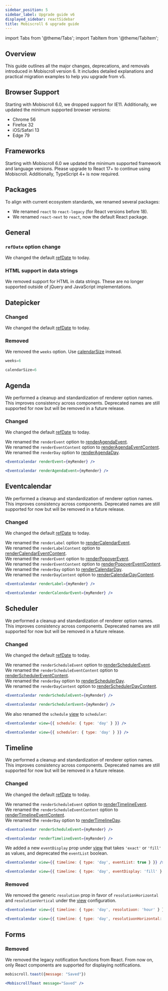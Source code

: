 ```yaml
---
sidebar_position: 5
sidebar_label: Upgrade guide v6
displayed_sidebar: reactSidebar
title: Mobiscroll 6 upgrade guide
---
```


import Tabs from '@theme/Tabs';
import TabItem from '@theme/TabItem';

## Overview

This guide outlines all the major changes, deprecations, and removals introduced in Mobiscroll version 6. It includes detailed explanations and practical migration examples to help you upgrade from v5.

## Browser Support

Starting with Mobiscroll 6.0, we dropped support for IE11. Additionally, we updated the minimum supported browser versions:

* Chrome 56
* Firefox 32
* iOS/Safari 13
* Edge 79

## Frameworks

Starting with Mobiscroll 6.0 we updated the minimum supported framework and language versions. Please upgrade to React 17+ to continue using Mobiscroll. Additionally, TypeScript 4+ is now required.

## Packages

To align with current ecosystem standards, we renamed several packages:

* We renamed `react` to `react-legacy` (for React versions before 18).
* We renamed `react-next` to `react`, now the default React package.

## General

### `refDate` option change

We changed the default [refDate](/react/eventcalendar/api#opt-refDate) to today.

### HTML support in data strings 

We removed support for HTML in data strings. These are no longer supported outside of jQuery and JavaScript implementations.


## Datepicker

### Changed

We changed the default [refDate](/react/datepicker/api#opt-refDate) to today.

### Removed

We removed the `weeks` option. Use [calendarSize](/react/datepicker/api#opt-calendarSize) instead.

<Tabs>
  <TabItem value="old" label="Old code" default>

```jsx
weeks=6
```

  </TabItem>
  <TabItem value="new" label="New code">

```jsx
calendarSize=6
```

  </TabItem>
</Tabs>

## Agenda

We performed a cleanup and standardization of renderer option names. This improves consistency across components. Deprecated names are still supported for now but will be removed in a future release.

### Changed

We changed the default [refDate](/react/eventcalendar/api#opt-refDate) to today.  

We renamed the `renderEvent` option to [renderAgendaEvent](/react/eventcalendar/api#renderer-renderAgendaEvent).    
We renamed the `renderEventContent` option to [renderAgendaEventContent](/react/eventcalendar/api#renderer-renderAgendaEventContent).   
We renamed the `renderDay` option to [renderAgendaDay](/react/eventcalendar/api#renderer-renderAgendaDay).    

<Tabs>
  <TabItem value="old" label="Old code" default>

```jsx
<Eventcalendar renderEvent={myRender} />
```
  </TabItem>
  <TabItem value="new" label="New code">

```jsx
<Eventcalendar renderAgendaEvent={myRender} />
```
  </TabItem>
</Tabs>


## Eventcalendar

We performed a cleanup and standardization of renderer option names. This improves consistency across components. Deprecated names are still supported for now but will be removed in a future release.

### Changed

We changed the default [refDate](/react/eventcalendar/api#opt-refDate) to today.  

We renamed the `renderLabel` option to [renderCalendarEvent](/react/eventcalendar/api#renderer-renderCalendarEvent).  
We renamed the `renderLabelContent` option to [renderCalendarEventContent](/react/eventcalendar/api#renderer-renderCalendarEventContent).  
We renamed the `renderEvent` option to [renderPopoverEvent](/react/eventcalendar/api#renderer-renderPopoverEvent).  
We renamed the `renderEventContent` option to [renderPopoverEventContent](/react/eventcalendar/api#renderer-renderPopoverEventContent).  
We renamed the `renderDay` option to [renderCalendarDay](/react/eventcalendar/api#renderer-renderCalendarDay).  
We renamed the `renderDayContent` option to [renderCalendarDayContent](/react/eventcalendar/api#renderer-renderCalendarDayContent).  


<Tabs>
  <TabItem value="old" label="Old code" default>

```jsx
<Eventcalendar renderLabel={myRender} />
```

  </TabItem>
  <TabItem value="new" label="New code">

```jsx
<Eventcalendar renderCalendarEvent={myRender} />
```

  </TabItem>
</Tabs>


## Scheduler

We performed a cleanup and standardization of renderer option names. This improves consistency across components. Deprecated names are still supported for now but will be removed in a future release.

### Changed

We changed the default [refDate](/react/eventcalendar/api#opt-refDate) to today.

We renamed the `renderScheduleEvent` option to [renderSchedulerEvent](/react/eventcalendar/api#renderer-renderSchedulerEvent).  
We renamed the `renderScheduleEventContent` option to [renderSchedulerEventContent](/react/eventcalendar/api#renderer-renderSchedulerEventContent).  
We renamed the `renderDay` option to [renderSchedulerDay](/react/eventcalendar/api#renderer-renderSchedulerDay).  
We renamed the `renderDayContent` option to [renderSchedulerDayContent](/react/eventcalendar/api#renderer-renderSchedulerDayContent).  


<Tabs>
  <TabItem value="old" label="Old code" default>

```jsx
<Eventcalendar renderScheduleEvent={myRender} />
```

  </TabItem>
  <TabItem value="new" label="New code">

```jsx
<Eventcalendar renderSchedulerEvent={myRender} />
```

  </TabItem>
</Tabs>

We also renamed the `schedule` [view](/react/eventcalendar/api#opt-view) to `scheduler`:

<Tabs>
  <TabItem value="old" label="Old code" default>

```jsx
<Eventcalendar view={{ schedule: { type: 'day' } }} />
```

  </TabItem>
  <TabItem value="new" label="New code">

```jsx
<Eventcalendar view={{ scheduler: { type: 'day' } }} />
```

  </TabItem>
</Tabs>

## Timeline

We performed a cleanup and standardization of renderer option names. This improves consistency across components. Deprecated names are still supported for now but will be removed in a future release.

### Changed

We changed the default [refDate](/react/eventcalendar/api#opt-refDate) to today.

We renamed the `renderScheduleEvent` option to [renderTimelineEvent](/react/eventcalendar/api#renderer-renderTimelineEvent).  
We renamed the `renderScheduleEventContent` option to [renderTimelineEventContent](/react/eventcalendar/api#renderer-renderTimelineEventContent).  
We renamed the `renderDay` option to [renderTimelineDay](/react/eventcalendar/api#renderer-renderTimelineDay).  


<Tabs>
  <TabItem value="old" label="Old code" default>

```jsx
<Eventcalendar renderScheduleEvent={myRender} />
```

  </TabItem>
  <TabItem value="new" label="New code">

```jsx
<Eventcalendar renderTimelineEvent={myRender} />
```

  </TabItem>
</Tabs>

We added a new `eventDisplay` prop under [view](/react/eventcalendar/api#opt-view) that takes `'exact'` or `'fill'` as values, and deprecated the `eventList` boolean.

<Tabs>
  <TabItem value="old" label="Old code" default>

```jsx
<Eventcalendar view={{ timeline: { type: 'day', eventList: true } }} />
```

  </TabItem>
  <TabItem value="new" label="New code">

```jsx
<Eventcalendar view={{ timeline: { type: 'day', eventDisplay: 'fill' } }} />
```

  </TabItem>
</Tabs>

### Removed

We removed the generic `resolution` prop in favor of `resolutionHorizontal` and `resolutionVertical` under the [view](/react/eventcalendar/api#opt-view) configuration.

<Tabs>
  <TabItem value="old" label="Old code" default>

```jsx
<Eventcalendar view={{ timeline: { type: 'day', resolutiuon: 'hour' } }} />
```

  </TabItem>
  <TabItem value="new" label="New code">

```jsx
<Eventcalendar view={{ timeline: { type: 'day', resolutiuonHorizontal: 'hour' } }} />
```

  </TabItem>
</Tabs>


## Forms

### Removed

We removed the legacy notification functions from React. From now on, only React components are supported for displaying notifications.

<Tabs>
  <TabItem value="old" label="Old code" default>

```jsx
mobiscroll.toast({message: "Saved"})
```

  </TabItem>
  <TabItem value="new" label="New code">

```jsx
<MobiscrollToast message="Saved" />
```

  </TabItem>
</Tabs>
